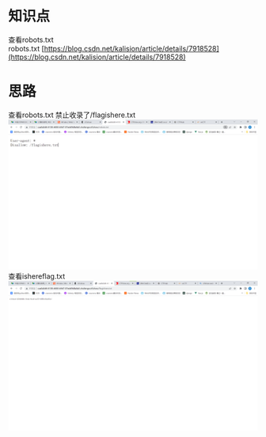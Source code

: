 # 知识点
查看robots.txt<br />robots.txt [https://blog.csdn.net/kalision/article/details/7918528](https://blog.csdn.net/kalision/article/details/7918528)
# 思路
查看robots.txt 禁止收录了/flagishere.txt<br />![image.png](./images/20231017_2356286352.png)<br />查看ishereflag.txt<br />![image.png](./images/20231017_2356299283.png)

